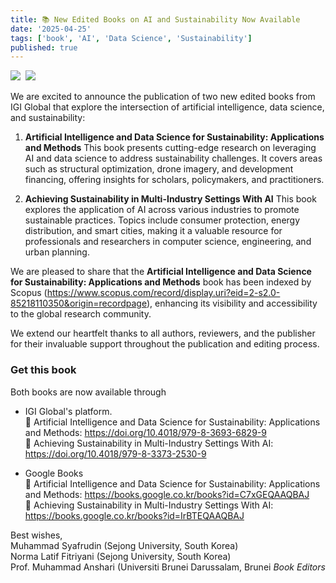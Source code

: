 ```yaml
---
title: 📚 New Edited Books on AI and Sustainability Now Available
date: '2025-04-25'
tags: ['book', 'AI', 'Data Science', 'Sustainability']
published: true
---
```


<img src="/updates/9798369368299.webp"/>&nbsp;&nbsp;<img src="/updates/9798337325309.webp"/><br/>

We are excited to announce the publication of two new edited books from IGI Global that explore the intersection of artificial intelligence, data science, and sustainability: 

1. **Artificial Intelligence and Data Science for Sustainability: Applications and Methods**
   This book presents cutting-edge research on leveraging AI and data science to address sustainability challenges. It covers areas such as structural optimization, drone imagery, and development financing, offering insights for scholars, policymakers, and practitioners.

2. **Achieving Sustainability in Multi-Industry Settings With AI**
   This book explores the application of AI across various industries to promote sustainable practices. Topics include consumer protection, energy distribution, and smart cities, making it a valuable resource for professionals and researchers in computer science, engineering, and urban planning.

We are pleased to share that <!--truncate-->the **Artificial Intelligence and Data Science for Sustainability: Applications and Methods** book has been indexed by Scopus (https://www.scopus.com/record/display.uri?eid=2-s2.0-85218110350&origin=recordpage), enhancing its visibility and accessibility to the global research community.

We extend our heartfelt thanks to all authors, reviewers, and the publisher for their invaluable support throughout the publication and editing process.

### **Get this book**  
Both books are now available through 
- IGI Global's platform.<br/>
🔗 Artificial Intelligence and Data Science for Sustainability: Applications and Methods: https://doi.org/10.4018/979-8-3693-6829-9<br/>
🔗 Achieving Sustainability in Multi-Industry Settings With AI: https://doi.org/10.4018/979-8-3373-2530-9<br/>

- Google Books<br/>
🔗 Artificial Intelligence and Data Science for Sustainability: Applications and Methods: https://books.google.co.kr/books?id=C7xGEQAAQBAJ<br/>
🔗 Achieving Sustainability in Multi-Industry Settings With AI: https://books.google.co.kr/books?id=IrBTEQAAQBAJ<br/>


Best wishes,<br/>
Muhammad Syafrudin (Sejong University, South Korea)<br/>
Norma Latif Fitriyani (Sejong University, South Korea)<br/>
Prof. Muhammad Anshari (Universiti Brunei Darussalam, Brunei
<i>Book Editors</i><br/>
